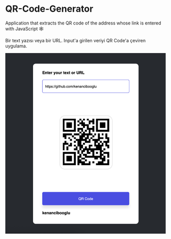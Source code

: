# QR-Code-Generator
Application that extracts the QR code of the address whose link is entered with JavaScript 🕸️ 

Bir text yazısı veya bir URL. Input'a girilen
veriyi QR Code'a çeviren uygulama.

<img src="./qrcode.png" alt="">

